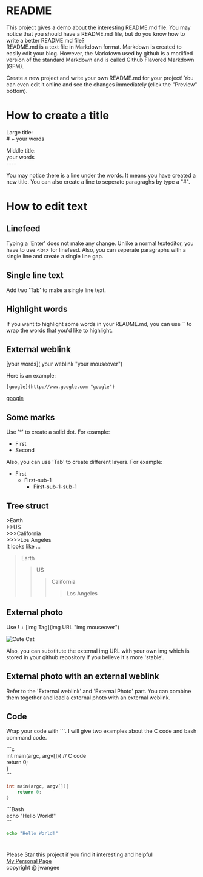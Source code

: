 # README
This project gives a demo about the interesting README.md file. You may notice that you should have a README.md file, but do you know how to write a better README.md file?<br>
README.md is a text file in Markdown format. Markdown is created to easily edit your blog. However, the Markdown used by github is a modified version of the standard Markdown and is called Github Flavored Markdown (GFM).

Create a new project and write your own README.md for your project! You can even edit it online and see the changes immediately (click the "Preview" bottom).<br>

# How to create a title
Large title:<br>
\# + your words

Middle title:<br>
your words<br>
\----

You may notice there is a line under the words. It means you have created a new title. You can also create a line to seperate paragraghs by type a "#".

# How to edit text

## Linefeed
Typing a 'Enter' does not make any change. Unlike a normal texteditor, you have to use \<br> for linefeed. Also, you can seperate paragraphs with a single line and create a single line gap.
## Single line text
Add two 'Tab' to make a single line text.
## Highlight words

If you want to highlight some words in your README.md, you can use \`\` to wrap the words that you'd like to highlight.

## External weblink

[your words]( your weblink "your mouseover")

Here is an example:
```
[google](http://www.google.com "google")
```
[google](http://www.google.com "google")

## Some marks

Use '*' to create a solid dot. For example:
* First
* Second

Also, you can use 'Tab' to create different layers. For example:
* First
	* First-sub-1
		* First-sub-1-sub-1

## Tree struct

\>Earth<br>
\>>US<br>
\>>>California<br>
\>>>>Los Angeles<br>
It looks like ...
>Earth
>>US
>>>California
>>>>Los Angeles

## External photo

Use ! + [img Tag](img URL "img mouseover")

![Cute Cat](https://s-media-cache-ak0.pinimg.com/736x/ba/03/23/ba03237a6d6499f0e2633314826e1526--cutest-animals-baby-animals.jpg "Cute Cat")

Also, you can substitute the external img URL with your own img which is stored in your github repository if you believe it's more 'stable'.

## External photo with an external weblink

Refer to the 'External weblink' and 'External Photo' part. You can combine them together and load a external photo with an external weblink.

## Code

Wrap your code with \```. I will give two examples about the C code and bash command code.

\```c<br>
int main(argc, argv[]){ // C code <br>
	return 0; <br>
} <br>
\```

```c
int main(argc, argv[]){
	return 0;
}
```

\```Bash<br>
echo "Hello World!"<br>
\```

```Bash
echo "Hello World!"
```

#
Please Star this project if you find it interesting and helpful<br>
[My Personal Page](http://jwangee.github.io "jwangee")<br>
copyright @ jwangee







